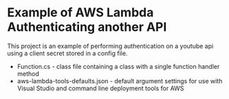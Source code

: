 #  Example of AWS Lambda Authenticating another API

This project is an example of performing authentication on a youtube api using a client secret stored in a config file. 
* Function.cs - class file containing a class with a single function handler method
* aws-lambda-tools-defaults.json - default argument settings for use with Visual Studio and command line deployment tools for AWS
